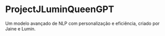 # ProjectJLuminQueenGPT
Um modelo avançado de NLP com personalização e eficiência, criado por Jaine e Lumin.
